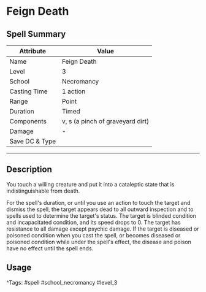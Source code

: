 # Feign Death

## Spell Summary

| Attribute        | Value                  |
|------------------|------------------------|
| Name             | Feign Death                 |
| Level            | 3                |
| School           | Necromancy          |
| Casting Time     | 1 action              |
| Range            | Point            |
| Duration         | Timed             |
| Components       | v, s (a pinch of graveyard dirt)             |
| Damage           | -               |
| Save DC & Type   |              |

---

## Description

You touch a willing creature and put it into a cataleptic state that is indistinguishable from death.

For the spell's duration, or until you use an action to touch the target and dismiss the spell, the target appears dead to all outward inspection and to spells used to determine the target's status. The target is blinded condition and incapacitated condition, and its speed drops to 0. The target has resistance to all damage except psychic damage. If the target is diseased or poisoned condition when you cast the spell, or becomes diseased or poisoned condition while under the spell's effect, the disease and poison have no effect until the spell ends.

## Usage


^Tags: #spell #school_necromancy #level_3